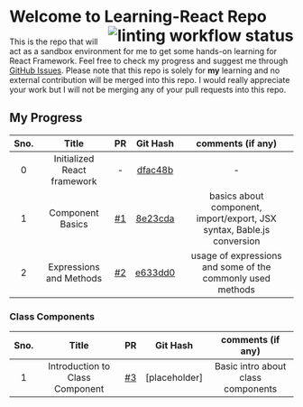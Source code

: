 # Welcome to Learning-React Repo <a href="https://github.com/iamwatchdogs/Learning-React/actions/workflows/linter.yml"><img src="https://github.com/iamwatchdogs/Learning-React/actions/workflows/linter.yml/badge.svg" alt="linting workflow status" title="linting-status" align="right"></a>

This is the repo that will act as a sandbox environment for me to get some hands-on learning for React Framework. Feel free to check my progress and suggest me through [GitHub Issues](../../issues). Please note that this repo is solely for **my** learning and no external contribution will be merged into this repo. I would really appreciate your work but I will not be merging any of your pull requests into this repo.

## My Progress

<div align="center">

| Sno. |            Title            |         PR         |       Git Hash        |                           comments (if any)                            |
| :--: | :-------------------------: | :----------------: | :-------------------: | :--------------------------------------------------------------------: |
|  0   | Initialized React framework |         -          | [dfac48b](../dfac48b) |                                   -                                    |
|  1   |      Component Basics       | [#1](../../pull/1) | [8e23cda](../8e23cda) | basics about component, import/export, JSX syntax, Bable.js conversion |
|  2   |   Expressions and Methods   | [#2](../../pull/2) | [e633dd0](../e633dd0) |       usage of expressions and some of the commonly used methods       |

</div>

### Class Components

<div align="center">

| Sno. |              Title              |         PR         |   Git Hash    |         comments (if any)          |
| :--: | :-----------------------------: | :----------------: | :-----------: | :--------------------------------: |
|  1   | Introduction to Class Component | [#3](../../pull/3) | [placeholder] | Basic intro about class components |

</div>
